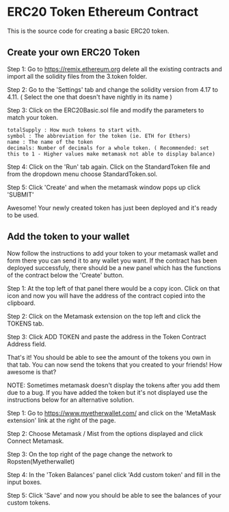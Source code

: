 # ERC20 Token Ethereum Contract

This is the source code for creating a basic ERC20 token. 

## Create your own ERC20 Token

Step 1:
Go to https://remix.ethereum.org delete all the existing contracts and import all the solidity files from the 3.token folder.

Step 2:
Go to the 'Settings' tab and change the solidity version from 4.17 to 4.11. ( Select the one that doesn't have nightly in its name )

Step 3:
Click on the ERC20Basic.sol file and modify the parameters to match your token.

```
totalSupply : How much tokens to start with.
symbol : The abbreviation for the token (ie. ETH for Ethers)
name : The name of the token
decimals: Number of decimals for a whole token. ( Recommended: set this to 1 - Higher values make metamask not able to display balance)
```

Step 4:
Click on the 'Run' tab again. Click on the StandardToken file and from the dropdown menu choose StandardToken.sol.

Step 5:
Click 'Create' and when the metamask window pops up click 'SUBMIT'

Awesome! Your newly created token has just been deployed and it's ready to be used.

## Add the token to your wallet

Now follow the instructions to add your token to your metamask wallet and form there you can send it to any wallet you want. If the contract has been deployed successfuly, there should be a new panel which has the functions of the contract below the 'Create' button. 

Step 1:
 At the top left of that panel there would be a copy icon. Click on that icon and now you will have the address of the contract copied into the clipboard.

Step 2:
Click on the Metamask extension on the top left and click the TOKENS tab.

Step 3:
Click ADD TOKEN and paste the address in the Token Contract Address field.

That's it! You should be able to see the amount of the tokens you own in that tab. You can now send the tokens that you created to your friends! How awesome is that?

NOTE: Sometimes metamask doesn't display the tokens after you add them due to a bug. If you have added the token but it's not displayed use the instructions below for an alternative solution.


Step 1:
Go to https://www.myetherwallet.com/ and click on the 'MetaMask extension' link at the right of the page.

Step 2:
Choose Metamask / Mist from the options displayed and click Connect Metamask.

Step 3:
On the top right of the page change the network to Ropsten(Myetherwallet)

Step 4:
In the 'Token Balances' panel click 'Add custom token' and fill in the input boxes.

Step 5:
Click 'Save' and now you should be able to see the balances of your custom tokens.
